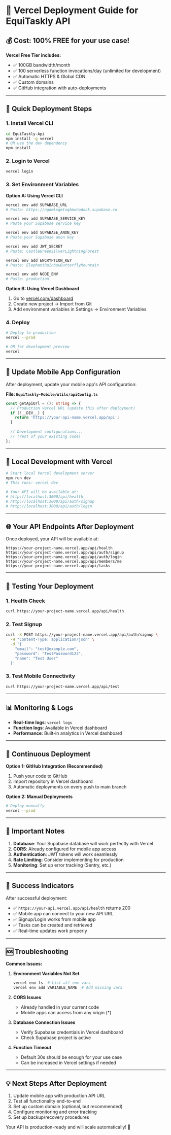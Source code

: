 # 🚀 Vercel Deployment Guide for EquiTaskly API

## 💰 Cost: **100% FREE** for your use case!

**Vercel Free Tier includes:**
- ✅ 100GB bandwidth/month
- ✅ 100 serverless function invocations/day (unlimited for development)
- ✅ Automatic HTTPS & Global CDN
- ✅ Custom domains
- ✅ GitHub integration with auto-deployments

---

## 🎯 Quick Deployment Steps

### 1. **Install Vercel CLI**
```bash
cd EquiTaskly-Api
npm install -g vercel
# OR use the dev dependency
npm install
```

### 2. **Login to Vercel**
```bash
vercel login
```

### 3. **Set Environment Variables**
**Option A: Using Vercel CLI**
```bash
vercel env add SUPABASE_URL
# Paste: https://ngdmlxqmtxqbmuhqdnok.supabase.co

vercel env add SUPABASE_SERVICE_KEY
# Paste your Supabase service key

vercel env add SUPABASE_ANON_KEY  
# Paste your Supabase anon key

vercel env add JWT_SECRET
# Paste: CastleGreenSilverLightningForest

vercel env add ENCRYPTION_KEY
# Paste: ElephantRainbowButterflyMountain

vercel env add NODE_ENV
# Paste: production
```

**Option B: Using Vercel Dashboard**
1. Go to [vercel.com/dashboard](https://vercel.com/dashboard)
2. Create new project → Import from Git
3. Add environment variables in Settings → Environment Variables

### 4. **Deploy**
```bash
# Deploy to production
vercel --prod

# OR for development preview
vercel
```

---

## 📱 Update Mobile App Configuration

After deployment, update your mobile app's API configuration:

**File: `EquiTaskly-Mobile/utils/apiConfig.ts`**
```typescript
const getApiUrl = (): string => {
  // Production Vercel URL (update this after deployment)
  if (!__DEV__) {
    return 'https://your-api-name.vercel.app/api';
  }
  
  // Development configurations...
  // (rest of your existing code)
};
```

---

## 🔧 Local Development with Vercel

```bash
# Start local Vercel development server
npm run dev
# This runs: vercel dev

# Your API will be available at:
# http://localhost:3000/api/health
# http://localhost:3000/api/auth/signup
# http://localhost:3000/api/auth/login
```

---

## 🌐 Your API Endpoints After Deployment

Once deployed, your API will be available at:
```
https://your-project-name.vercel.app/api/health
https://your-project-name.vercel.app/api/auth/signup
https://your-project-name.vercel.app/api/auth/login
https://your-project-name.vercel.app/api/members/me
https://your-project-name.vercel.app/api/tasks
```

---

## 🧪 Testing Your Deployment

### 1. **Health Check**
```bash
curl https://your-project-name.vercel.app/api/health
```

### 2. **Test Signup**
```bash
curl -X POST https://your-project-name.vercel.app/api/auth/signup \
  -H "Content-Type: application/json" \
  -d '{
    "email": "test@example.com",
    "password": "TestPassword123",
    "name": "Test User"
  }'
```

### 3. **Test Mobile Connectivity**
```bash
curl https://your-project-name.vercel.app/api/test
```

---

## 📊 Monitoring & Logs

- **Real-time logs**: `vercel logs`
- **Function logs**: Available in Vercel dashboard
- **Performance**: Built-in analytics in Vercel dashboard

---

## 🔄 Continuous Deployment

**Option 1: GitHub Integration (Recommended)**
1. Push your code to GitHub
2. Import repository in Vercel dashboard
3. Automatic deployments on every push to main branch

**Option 2: Manual Deployments**
```bash
# Deploy manually
vercel --prod
```

---

## 🚨 Important Notes

1. **Database**: Your Supabase database will work perfectly with Vercel
2. **CORS**: Already configured for mobile app access
3. **Authentication**: JWT tokens will work seamlessly
4. **Rate Limiting**: Consider implementing for production
5. **Monitoring**: Set up error tracking (Sentry, etc.)

---

## 🎉 Success Indicators

After successful deployment:
- ✅ `https://your-api.vercel.app/api/health` returns 200
- ✅ Mobile app can connect to your new API URL  
- ✅ Signup/Login works from mobile app
- ✅ Tasks can be created and retrieved
- ✅ Real-time updates work properly

---

## 🆘 Troubleshooting

**Common Issues:**

1. **Environment Variables Not Set**
   ```bash
   vercel env ls  # List all env vars
   vercel env add VARIABLE_NAME  # Add missing vars
   ```

2. **CORS Issues**
   - Already handled in your current code
   - Mobile apps can access from any origin (*)

3. **Database Connection Issues**
   - Verify Supabase credentials in Vercel dashboard
   - Check Supabase project is active

4. **Function Timeout**
   - Default 30s should be enough for your use case
   - Can be increased in Vercel settings if needed

---

## 💡 Next Steps After Deployment

1. Update mobile app with production API URL
2. Test all functionality end-to-end
3. Set up custom domain (optional, but recommended)
4. Configure monitoring and error tracking
5. Set up backup/recovery procedures

Your API is production-ready and will scale automatically! 🎉